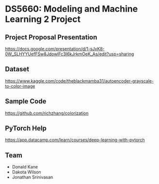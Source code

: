 # DS5660: Modeling and Machine Learning 2 Project

## Project Proposal Presentation
https://docs.google.com/presentation/d/1-sJxK8-0W_SLHYYUefFSw8JdowlFc3I6kJrkmOeK_As/edit?usp=sharing

## Dataset
https://www.kaggle.com/code/theblackmamba31/autoencoder-grayscale-to-color-image

## Sample Code
https://github.com/richzhang/colorization

## PyTorch Help
https://app.datacamp.com/learn/courses/deep-learning-with-pytorch

## Team
- Donald Kane
- Dakota Wilson
- Jonathan Srinivasan
